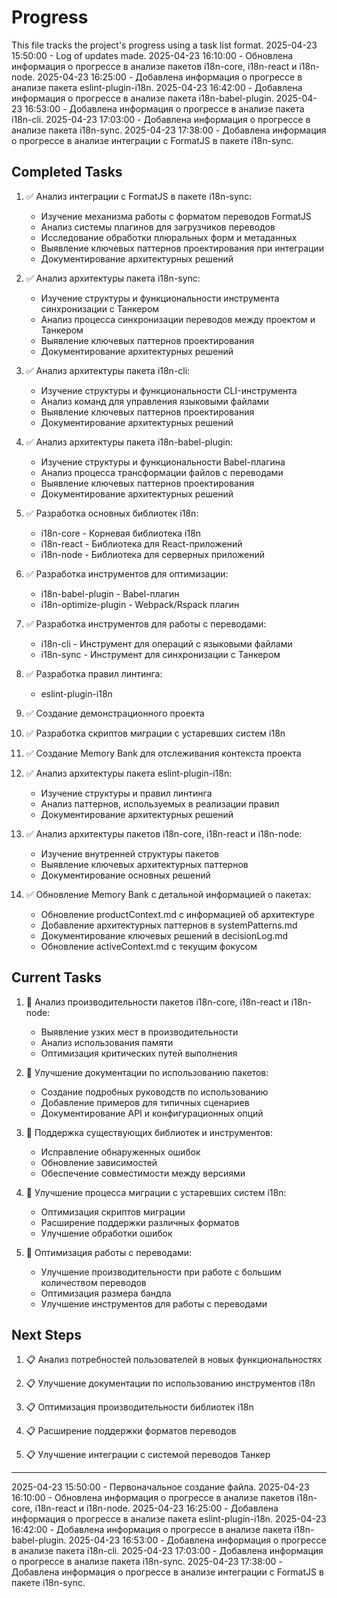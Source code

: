 # Progress

This file tracks the project's progress using a task list format.
2025-04-23 15:50:00 - Log of updates made.
2025-04-23 16:10:00 - Обновлена информация о прогрессе в анализе пакетов i18n-core, i18n-react и i18n-node.
2025-04-23 16:25:00 - Добавлена информация о прогрессе в анализе пакета eslint-plugin-i18n.
2025-04-23 16:42:00 - Добавлена информация о прогрессе в анализе пакета i18n-babel-plugin.
2025-04-23 16:53:00 - Добавлена информация о прогрессе в анализе пакета i18n-cli.
2025-04-23 17:03:00 - Добавлена информация о прогрессе в анализе пакета i18n-sync.
2025-04-23 17:38:00 - Добавлена информация о прогрессе в анализе интеграции с FormatJS в пакете i18n-sync.

## Completed Tasks

1. ✅ Анализ интеграции с FormatJS в пакете i18n-sync:
   - Изучение механизма работы с форматом переводов FormatJS
   - Анализ системы плагинов для загрузчиков переводов
   - Исследование обработки плюральных форм и метаданных
   - Выявление ключевых паттернов проектирования при интеграции
   - Документирование архитектурных решений

2. ✅ Анализ архитектуры пакета i18n-sync:
   - Изучение структуры и функциональности инструмента синхронизации с Танкером
   - Анализ процесса синхронизации переводов между проектом и Танкером
   - Выявление ключевых паттернов проектирования
   - Документирование архитектурных решений

2. ✅ Анализ архитектуры пакета i18n-cli:
   - Изучение структуры и функциональности CLI-инструмента
   - Анализ команд для управления языковыми файлами
   - Выявление ключевых паттернов проектирования
   - Документирование архитектурных решений

2. ✅ Анализ архитектуры пакета i18n-babel-plugin:
   - Изучение структуры и функциональности Babel-плагина
   - Анализ процесса трансформации файлов с переводами
   - Выявление ключевых паттернов проектирования
   - Документирование архитектурных решений

1. ✅ Разработка основных библиотек i18n:
   - i18n-core - Корневая библиотека i18n
   - i18n-react - Библиотека для React-приложений
   - i18n-node - Библиотека для серверных приложений

2. ✅ Разработка инструментов для оптимизации:
   - i18n-babel-plugin - Babel-плагин
   - i18n-optimize-plugin - Webpack/Rspack плагин

3. ✅ Разработка инструментов для работы с переводами:
   - i18n-cli - Инструмент для операций с языковыми файлами
   - i18n-sync - Инструмент для синхронизации с Танкером

4. ✅ Разработка правил линтинга:
   - eslint-plugin-i18n

5. ✅ Создание демонстрационного проекта

6. ✅ Разработка скриптов миграции с устаревших систем i18n

7. ✅ Создание Memory Bank для отслеживания контекста проекта

8. ✅ Анализ архитектуры пакета eslint-plugin-i18n:
   - Изучение структуры и правил линтинга
   - Анализ паттернов, используемых в реализации правил
   - Документирование архитектурных решений

9. ✅ Анализ архитектуры пакетов i18n-core, i18n-react и i18n-node:
   - Изучение внутренней структуры пакетов
   - Выявление ключевых архитектурных паттернов
   - Документирование основных решений

10. ✅ Обновление Memory Bank с детальной информацией о пакетах:
    - Обновление productContext.md с информацией об архитектуре
    - Добавление архитектурных паттернов в systemPatterns.md
    - Документирование ключевых решений в decisionLog.md
    - Обновление activeContext.md с текущим фокусом

## Current Tasks

1. 🔄 Анализ производительности пакетов i18n-core, i18n-react и i18n-node:
   - Выявление узких мест в производительности
   - Анализ использования памяти
   - Оптимизация критических путей выполнения

2. 🔄 Улучшение документации по использованию пакетов:
   - Создание подробных руководств по использованию
   - Добавление примеров для типичных сценариев
   - Документирование API и конфигурационных опций

3. 🔄 Поддержка существующих библиотек и инструментов:
   - Исправление обнаруженных ошибок
   - Обновление зависимостей
   - Обеспечение совместимости между версиями

4. 🔄 Улучшение процесса миграции с устаревших систем i18n:
   - Оптимизация скриптов миграции
   - Расширение поддержки различных форматов
   - Улучшение обработки ошибок

5. 🔄 Оптимизация работы с переводами:
   - Улучшение производительности при работе с большим количеством переводов
   - Оптимизация размера бандла
   - Улучшение инструментов для работы с переводами

## Next Steps

1. 📋 Анализ потребностей пользователей в новых функциональностях

2. 📋 Улучшение документации по использованию инструментов i18n

3. 📋 Оптимизация производительности библиотек i18n

4. 📋 Расширение поддержки форматов переводов

5. 📋 Улучшение интеграции с системой переводов Танкер

---

2025-04-23 15:50:00 - Первоначальное создание файла.
2025-04-23 16:10:00 - Обновлена информация о прогрессе в анализе пакетов i18n-core, i18n-react и i18n-node.
2025-04-23 16:25:00 - Добавлена информация о прогрессе в анализе пакета eslint-plugin-i18n.
2025-04-23 16:42:00 - Добавлена информация о прогрессе в анализе пакета i18n-babel-plugin.
2025-04-23 16:53:00 - Добавлена информация о прогрессе в анализе пакета i18n-cli.
2025-04-23 17:03:00 - Добавлена информация о прогрессе в анализе пакета i18n-sync.
2025-04-23 17:38:00 - Добавлена информация о прогрессе в анализе интеграции с FormatJS в пакете i18n-sync.